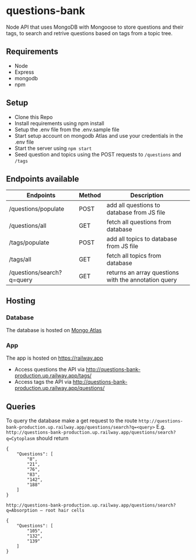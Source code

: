 # questions-bank
Node API that uses MongoDB with Mongoose to store questions and their tags, to search and retrive questions based on tags from a topic tree.

## Requirements
- Node
- Express
- mongodb
- npm

## Setup
- Clone this Repo
- Install requirements using npm install
- Setup the .env file from the .env.sample file
- Start setup account on mongodb Atlas and use your credentials in the .env file
- Start the server using `npm start`
- Seed question and topics using the POST requests to `/questions` and `/tags`


## Endpoints available
| Endpoints                              | Method  | Description                                         |
|----------------------------------------|---------|-----------------------------------------------------|
|  /questions/populate                   | POST    | add all questions to database from JS file          |
|  /questions/all                        | GET     | fetch all questions from database                   | 
|  /tags/populate                        | POST    | add all topics to database from JS   file           |
|  /tags/all                             | GET     | fetch all topics from database                      |
|  /questions/search?q=query             | GET     | returns an array questions with the annotation query|

## Hosting
### Database
The database is hosted on [Mongo Atlas](https://cloud.mongodb.com/)

### App
The app is hosted on https://railway.app
- Access questions the API via http://questions-bank-production.up.railway.app/tags/
- Access tags the API via http://questions-bank-production.up.railway.app/questions/

## Queries
To query the database make a get request to the route `http://questions-bank-production.up.railway.app/questions/search?q=<query>`
E.g.
`http://questions-bank-production.up.railway.app/questions/search?q=Cytoplasm`
should return
```
{
    "Questions": [
        "8",
        "21",
        "76",
        "83",
        "142",
        "188"
    ]
}
```

`http://questions-bank-production.up.railway.app/questions/search?q=Absorption – root hair cells`
```
{
    "Questions": [
        "105",
        "132",
        "139"
    ]
}
```

